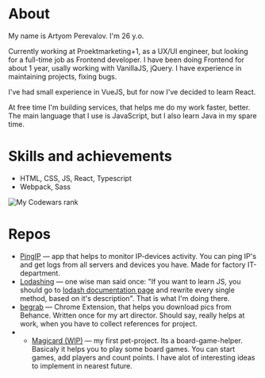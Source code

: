 # About
My name is Artyom Perevalov. I'm 26 y.o.

Currently working at Proektmarketing+1, as a UX/UI engineer, but looking for a full-time job as Frontend developer. I have been doing Frontend for about 1 year, usally working with VanillaJS, jQuery. I have experience in maintaining projects, fixing bugs.

I've had small experience in VueJS, but for now I've decided to learn React.

At free time I'm building services, that helps me do my work faster, better. The main language that I use is JavaScript, but I also learn Java in my spare time.


# Skills and achievements

* HTML, CSS, JS, React, Typescript
* Webpack, Sass


![My Codewars rank](https://www.codewars.com/users/lovetraindriver/badges/large)


# Repos


* [PingIP](https://github.com/arperevalov/PingIP-React) — app that helps to monitor IP-devices activity. You can ping IP's and get logs from all servers and devices you have. Made for factory IT-department.
* [Lodashing](https://github.com/arperevalov/lodashing) — one wise man said once: "If you want to learn JS, you should go to [lodash documentation page](https://lodash.com/docs/4.17.15) and rewrite every single method, based on it's description". That is what I'm doing there.
* [begrab](https://github.com/arperevalov/begrab) — Chrome Extension, that helps you download pics from Behance. Written once for my art director. Should say, really helps at work, when you have to collect references for project.
* * [Magicard (WIP)](https://github.com/arperevalov/magicard) — my first pet-project. Its a board-game-helper. Basicaly it helps you to play some board games. You can start games, add players and count points. I have alot of interesting ideas to implement in nearest future.
